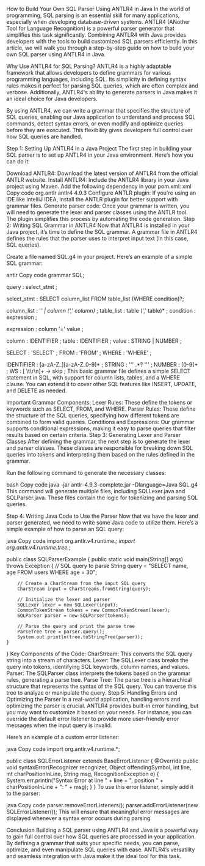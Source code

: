 How to Build Your Own SQL Parser Using ANTLR4 in Java
In the world of programming, SQL parsing is an essential skill for many applications, especially when developing database-driven systems. ANTLR4 (ANother Tool for Language Recognition) is a powerful parser generator that simplifies this task significantly. Combining ANTLR4 with Java provides developers with the tools to build customized SQL parsers efficiently. In this article, we will walk you through a step-by-step guide on how to build your own SQL parser using ANTLR4 in Java.

Why Use ANTLR4 for SQL Parsing?
ANTLR4 is a highly adaptable framework that allows developers to define grammars for various programming languages, including SQL. Its simplicity in defining syntax rules makes it perfect for parsing SQL queries, which are often complex and verbose. Additionally, ANTLR4's ability to generate parsers in Java makes it an ideal choice for Java developers.

By using ANTLR4, we can write a grammar that specifies the structure of SQL queries, enabling our Java application to understand and process SQL commands, detect syntax errors, or even modify and optimize queries before they are executed. This flexibility gives developers full control over how SQL queries are handled.

Step 1: Setting Up ANTLR4 in a Java Project
The first step in building your SQL parser is to set up ANTLR4 in your Java environment. Here’s how you can do it:

Download ANTLR4: Download the latest version of ANTLR4 from the official ANTLR website.
Install ANTLR4: Include the ANTLR4 library in your Java project using Maven. Add the following dependency in your pom.xml:
xml
Copy code
<dependency>
<groupId>org.antlr</groupId>
<artifactId>antlr4</artifactId>
<version>4.9.3</version>
</dependency>
Configure ANTLR plugin: If you're using an IDE like IntelliJ IDEA, install the ANTLR plugin for better support with grammar files.
Generate parser code: Once your grammar is written, you will need to generate the lexer and parser classes using the ANTLR tool. The plugin simplifies this process by automating the code generation.
Step 2: Writing SQL Grammar in ANTLR4
Now that ANTLR4 is installed in your Java project, it’s time to define the SQL grammar. A grammar file in ANTLR4 defines the rules that the parser uses to interpret input text (in this case, SQL queries).

Create a file named SQL.g4 in your project. Here’s an example of a simple SQL grammar:

antlr
Copy code
grammar SQL;

query : select_stmt ;

select_stmt : SELECT column_list FROM table_list (WHERE condition)?;

column_list : '*' | column (',' column)* ;
table_list  : table (',' table)* ;
condition   : expression ;

expression : column '=' value ;

column     : IDENTIFIER ;
table      : IDENTIFIER ;
value      : STRING | NUMBER ;

SELECT     : 'SELECT' ;
FROM       : 'FROM' ;
WHERE      : 'WHERE' ;

IDENTIFIER : [a-zA-Z_][a-zA-Z_0-9]* ;
STRING     : '\'' .*? '\'' ;
NUMBER     : [0-9]+ ;
WS         : [ \t\r\n]+ -> skip ;
This basic grammar file defines a simple SELECT statement in SQL, with support for column lists, tables, and a WHERE clause. You can extend it to cover other SQL features like INSERT, UPDATE, and DELETE as needed.

Important Grammar Components:
Lexer Rules: These define the tokens or keywords such as SELECT, FROM, and WHERE.
Parser Rules: These define the structure of the SQL queries, specifying how different tokens are combined to form valid queries.
Conditions and Expressions: Our grammar supports conditional expressions, making it easy to parse queries that filter results based on certain criteria.
Step 3: Generating Lexer and Parser Classes
After defining the grammar, the next step is to generate the lexer and parser classes. These classes are responsible for breaking down SQL queries into tokens and interpreting them based on the rules defined in the grammar.

Run the following command to generate the necessary classes:

bash
Copy code
java -jar antlr-4.9.3-complete.jar -Dlanguage=Java SQL.g4
This command will generate multiple files, including SQLLexer.java and SQLParser.java. These files contain the logic for tokenizing and parsing SQL queries.

Step 4: Writing Java Code to Use the Parser
Now that we have the lexer and parser generated, we need to write some Java code to utilize them. Here’s a simple example of how to parse an SQL query:

java
Copy code
import org.antlr.v4.runtime.*;
import org.antlr.v4.runtime.tree.*;

public class SQLParserExample {
public static void main(String[] args) throws Exception {
// SQL query to parse
String query = "SELECT name, age FROM users WHERE age = 30";

        // Create a CharStream from the input SQL query
        CharStream input = CharStreams.fromString(query);
        
        // Initialize the lexer and parser
        SQLLexer lexer = new SQLLexer(input);
        CommonTokenStream tokens = new CommonTokenStream(lexer);
        SQLParser parser = new SQLParser(tokens);
        
        // Parse the query and print the parse tree
        ParseTree tree = parser.query();
        System.out.println(tree.toStringTree(parser));
    }
}
Key Components of the Code:
CharStream: This converts the SQL query string into a stream of characters.
Lexer: The SQLLexer class breaks the query into tokens, identifying SQL keywords, column names, and values.
Parser: The SQLParser class interprets the tokens based on the grammar rules, generating a parse tree.
Parse Tree: The parse tree is a hierarchical structure that represents the syntax of the SQL query. You can traverse this tree to analyze or manipulate the query.
Step 5: Handling Errors and Optimizing the Parser
In a real-world application, handling errors and optimizing the parser is crucial. ANTLR4 provides built-in error handling, but you may want to customize it based on your needs. For instance, you can override the default error listener to provide more user-friendly error messages when the input query is invalid.

Here’s an example of a custom error listener:

java
Copy code
import org.antlr.v4.runtime.*;

public class SQLErrorListener extends BaseErrorListener {
@Override
public void syntaxError(Recognizer<?, ?> recognizer, Object offendingSymbol, int line, int charPositionInLine, String msg, RecognitionException e) {
System.err.println("Syntax Error at line " + line + ", position " + charPositionInLine + ": " + msg);
}
}
To use this error listener, simply add it to the parser:

java
Copy code
parser.removeErrorListeners();
parser.addErrorListener(new SQLErrorListener());
This will ensure that meaningful error messages are displayed whenever a syntax error occurs during parsing.

Conclusion
Building a SQL parser using ANTLR4 and Java is a powerful way to gain full control over how SQL queries are processed in your application. By defining a grammar that suits your specific needs, you can parse, optimize, and even manipulate SQL queries with ease. ANTLR4’s versatility and seamless integration with Java make it the ideal tool for this task.